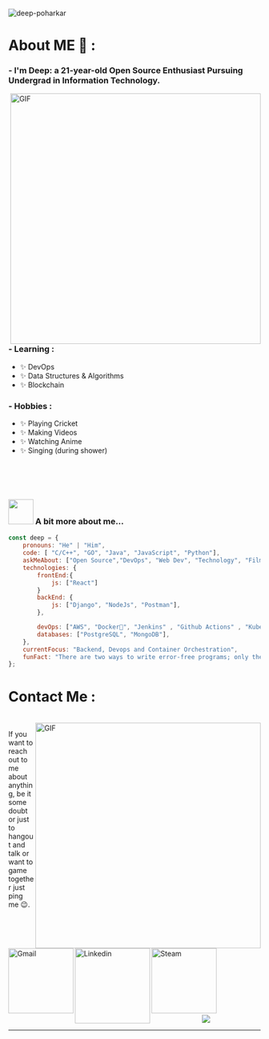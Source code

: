 </br>
</br>
</br>

<p align="left"> <img src="https://komarev.com/ghpvc/?username=deep-poharkar&label=Profile%20views&color=0e75b6&style=flat" alt="deep-poharkar" /> </p>

# About ME 💬 :

### - I'm Deep: a 21-year-old Open Source Enthusiast Pursuing Undergrad in Information Technology.

<img hight="400" width="500" alt="GIF" align="right" src="https://github.com/deep-poharkar/deep-poharkar/blob/main/assets/1936.gif">

### - Learning :

- ✨ DevOps
- ✨ Data Structures & Algorithms
- ✨ Blockchain

### - Hobbies :

- ✨ Playing Cricket
- ✨ Making Videos
- ✨ Watching Anime
- ✨ Singing (during shower)

</br>
</br>
</br>

### <img src="https://media.giphy.com/media/VgCDAzcKvsR6OM0uWg/giphy.gif" width="50"> A bit more about me...

```javascript
const deep = {
    pronouns: "He" | "Him",
    code: [ "C/C++", "GO", "Java", "JavaScript", "Python"],
    askMeAbout: ["Open Source","DevOps", "Web Dev", "Technology", "Film-making", "Gaming"],
    technologies: {
        frontEnd:{
            js: ["React"]
        }
        backEnd: {
            js: ["Django", "NodeJs", "Postman"],
        },

        devOps: ["AWS", "Docker🐳", "Jenkins" , "Github Actions" , "Kubernetes"],
        databases: ["PostgreSQL", "MongoDB"],
    },
    currentFocus: "Backend, Devops and Container Orchestration",
    funFact: "There are two ways to write error-free programs; only the third one works"
};
```

# Contact Me :

<p>
 </br>

<img hight="320" width="450" align="right" alt="GIF" src="https://github.com/Xx-Ashutosh-xX/Xx-Ashutosh-xX/blob/master/assets/93195.gif">

If you want to reach out to me about anything, be it some doubt or just to hangout and talk or want to game together just ping me 😉.

<a href="mailto:deeppoharkar21@gmail.com">
 <img align="left" alt="Gmail" width="130" hight="100" src="https://github.com/Xx-Ashutosh-xX/Xx-Ashutosh-xX/blob/master/assets/icons/gmail.png" />
</a>
<a href="https://www.linkedin.com/in/deep-poharkar-96202b229/">
  <img align="left" alt="Linkedin" width="150" hight="100" src="https://github.com/Xx-Ashutosh-xX/Xx-Ashutosh-xX/blob/master/assets/icons/linkedin.png" />
</br>
</br>
</br>
</a>
<a href="https://www.reddit.com/user/deeppoharkar07">
  <img align="left" alt="Steam" width="130" hight="100" src="https://github.com/Xx-Ashutosh-xX/Xx-Ashutosh-xX/blob/master/assets/icons/reddit.png"/>
</a>
</br>
</br>
</br>
</br>
</br>
</br>
</br>

<p align="center" >  
  <a href="https://github.com/anuraghazra/github-readme-stats"> 
<img  src="https://github-readme-stats.vercel.app/api?username=deep-poharkar&show_icons=true&locale=en"/>
  </a>
  </p>

---
